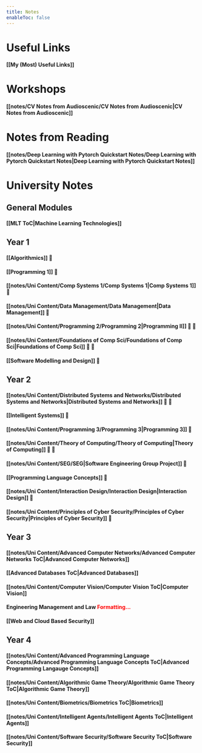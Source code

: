 ```yaml
---
title: Notes
enableToc: false
---
```


# Useful Links

#### [[My (Most) Useful Links]]

# Workshops

#### [[notes/CV Notes from Audioscenic/CV Notes from Audioscenic|CV Notes from Audioscenic]]

# Notes from Reading

#### [[notes/Deep Learning with Pytorch Quickstart Notes/Deep Learning with Pytorch Quickstart Notes|Deep Learning with Pytorch Quickstart Notes]]

# University Notes

## General Modules

#### [[MLT ToC|Machine Learning Technologies]]

## Year 1

#### [[Algorithmics]] 📝

#### [[Programming 1]] 📝

#### [[notes/Uni Content/Comp Systems 1/Comp Systems 1|Comp Systems 1]] 📝

#### [[notes/Uni Content/Data Management/Data Management|Data Management]] 📝

#### [[notes/Uni Content/Programming 2/Programming 2|Programming II]] 📝 📙

#### [[notes/Uni Content/Foundations of Comp Sci/Foundations of Comp Sci|Foundations of Comp Sci]] 📝 📙

#### [[Software Modelling and Design]] 📝

## Year 2

#### [[notes/Uni Content/Distributed Systems and Networks/Distributed Systems and Networks|Distributed Systems and Networks]] 📝 📙

#### [[Intelligent Systems]] 📝

#### [[notes/Uni Content/Programming 3/Programming 3|Programming 3]] 📝

#### [[notes/Uni Content/Theory of Computing/Theory of Computing|Theory of Computing]] 📝 📙

#### [[notes/Uni Content/SEG/SEG|Software Engineering Group Project]] 📝

#### [[Programming Language Concepts]] 📝

#### [[notes/Uni Content/Interaction Design/Interaction Design|Interaction Design]] 📝

#### [[notes/Uni Content/Principles of Cyber Security/Principles of Cyber Security|Principles of Cyber Security]] 📝

## Year 3

#### [[notes/Uni Content/Advanced Computer Networks/Advanced Computer Networks ToC|Advanced Computer Networks]]

#### [[Advanced Databases ToC|Advanced Databases]]

#### [[notes/Uni Content/Computer Vision/Computer Vision ToC|Computer Vision]]

#### Engineering Management and Law <font color="red">Formatting...</font>

#### [[Web and Cloud Based Security]]

## Year 4

#### [[notes/Uni Content/Advanced Programming Language Concepts/Advanced Programming Language Concepts ToC|Advanced Programming Langauge Concepts]] 

#### [[notes/Uni Content/Algorithmic Game Theory/Algorithmic Game Theory ToC|Algorithmic Game Theory]]

#### [[notes/Uni Content/Biometrics/Biometrics ToC|Biometrics]]

#### [[notes/Uni Content/Intelligent Agents/Intelligent Agents ToC|Intelligent Agents]]

#### [[notes/Uni Content/Software Security/Software Security ToC|Software Security]] 